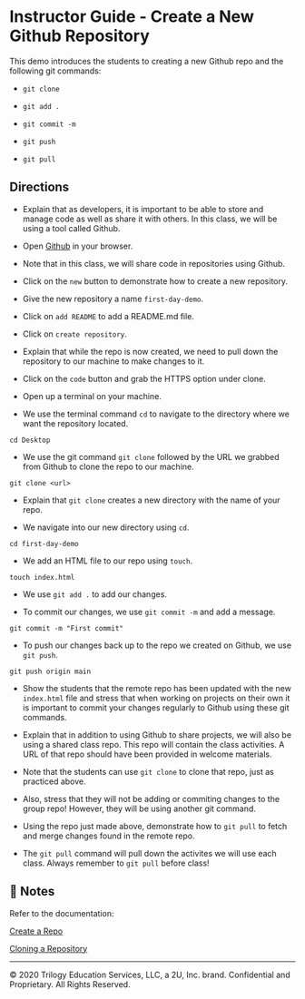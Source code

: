 # Instructor Guide - Create a New Github Repository

This demo introduces the students to creating a new Github repo and the following git commands:

* `git clone` 

* `git add .`

* `git commit -m` 

* `git push`

* `git pull`

## Directions

* Explain that as developers, it is important to be able to store and manage code as well as share it with others. In this class, we will be using a tool called Github. 

* Open [Github](https://github.com/) in your browser. 

* Note that in this class, we will share code in repositories using Github.

* Click on the `new` button to demonstrate how to create a new repository.

* Give the new repository a name `first-day-demo`.

* Click on `add README` to add a README.md file. 

* Click on `create repository`.

* Explain that while the repo is now created, we need to pull down the repository to our machine to make changes to it. 

* Click on the `code` button and grab the HTTPS option under clone. 

* Open up a terminal on your machine. 

* We use the terminal command `cd` to navigate to the directory where we want the repository located. 

```
cd Desktop
```

* We use the git command `git clone` followed by the URL we grabbed from Github to clone the repo to our machine. 

```
git clone <url>
```

* Explain that `git clone` creates a new directory with the name of your repo.  

* We navigate into our new directory using `cd`.

```
cd first-day-demo
```

* We add an HTML file to our repo using `touch`.

```
touch index.html
```

* We use `git add .` to add our changes.

* To commit our changes, we use `git commit -m` and add a message. 

```
git commit -m "First commit"
```

* To push our changes back up to the repo we created on Github, we use `git push`.

```
git push origin main
```

* Show the students that the remote repo has been updated with the new `index.html` file and stress that when working on projects on their own it is important to commit your changes regularly to Github using these git commands.

* Explain that in addition to using Github to share projects, we will also be using a shared class repo. This repo will contain the class activities. A URL of that repo should have been provided in welcome materials.

* Note that the students can use `git clone` to clone that repo, just as practiced above.

* Also, stress that they will not be adding or commiting changes to the group repo! However, they will be using another git command.

* Using the repo just made above, demonstrate how to `git pull` to fetch and merge changes found in the remote repo.

* The `git pull` command will pull down the activites we will use each class. Always remember to `git pull` before class! 

## 📝 Notes

Refer to the documentation: 

[Create a Repo](https://docs.github.com/en/free-pro-team@latest/github/getting-started-with-github/create-a-repo)

[Cloning a Repository](https://docs.github.com/en/free-pro-team@latest/github/creating-cloning-and-archiving-repositories/cloning-a-repository)

---
 © 2020 Trilogy Education Services, LLC, a 2U, Inc. brand. Confidential and Proprietary. All Rights Reserved.
